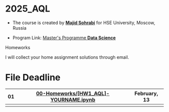 # 2025_AQL

- The course is created by [**Majid Sohrabi**](https://www.hse.ru/en/org/persons/401648437) for HSE University, Moscow, Russia

- Program Link: [Master's Programme **Data Science**](https://www.hse.ru/en/ma/datasci/)

Homeworks

I will collect your home assignment solutions through email.

#	File	Deadline

| 01 | [00-Homeworks/[HW1_AQL]-YOURNAME.ipynb](00-Homeworks/[HW1_AQL]-YOURNAME.ipynb)| February, 13 |
| -- | ------------------------| ------- |
|  | |  |
